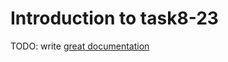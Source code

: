 # Introduction to task8-23

TODO: write [great documentation](http://jacobian.org/writing/what-to-write/)

